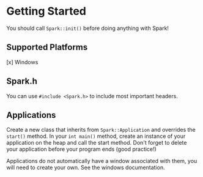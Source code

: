 # Getting Started
You should call `Spark::init()` before doing anything with Spark!

## Supported Platforms
[x] Windows

## Spark.h
You can use `#include <Spark.h>` to include most important headers.

## Applications
Create a new class that inherits from `Spark::Application` and overrides the `start()` method.
In your `int main()` method, create an instance of your application on the heap and call the start method.
Don't forget to delete your application before your program ends (good practice!)

Applications do not automatically have a window associated with them, you will need to create your own. See the windows documentation.